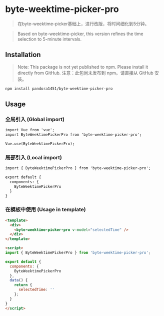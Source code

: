 # byte-weektime-picker-pro

> 在byte-weektime-picker基础上，进行改版，将时间细化到5分钟。

> Based on byte-weektime-picker, this version refines the time selection to 5-minute intervals.

## Installation

> Note: This package is not yet published to npm. Please install it directly from GitHub.
> 注意：此包尚未发布到 npm。请直接从 GitHub 安装。

```bash
npm install pandora1451/byte-weektime-picker-pro
```
## Usage
### 全局引入 (Global import)
```html
import Vue from 'vue';
import ByteWeektimePickerPro from 'byte-weektime-picker-pro';

Vue.use(ByteWeektimePickerPro);
```
### 局部引入 (Local import)
```html
import { ByteWeektimePickerPro } from 'byte-weektime-picker-pro';

export default {
  components: {
    ByteWeektimePickerPro
  }
}
```
### 在模板中使用 (Usage in template)
```html
<template>
  <div>
    <byte-weektime-picker-pro v-model="selectedTime" />
  </div>
</template>

<script>
import { ByteWeektimePickerPro } from 'byte-weektime-picker-pro';

export default {
  components: {
    ByteWeektimePickerPro
  },
  data() {
    return {
      selectedTime: ''
    };
  }
}
</script>
```
